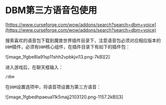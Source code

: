 # DBM第三方语音包使用


[https://www.curseforge.com/wow/addons/search?search=dbm+voice](https://www.curseforge.com/wow/addons/search?search=dbm+voice)

搜索喜欢的语音包下载到魔兽世界插件目录下，注意语音包必须对应相应版本的`DBM`插件，必须有`DBM`核心组件，在插件目录下有如下的插件包：

![image_1fgbe8la91sp11shh2vpbkjvi13.png-7kB][2]

进入游戏后，在聊天框输入：

```
/dbm
```
在`DBM`设置选项中，将语音项设置为第三方语音：

![image_1fgbedhpaeua11k5majj2103120.png-1157.2kB][3]